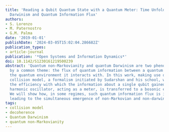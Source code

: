 ```yaml
---
title: 'Reading a Qubit Quantum State with a Quantum Meter: Time Unfolding of Quantum
  Darwinism and Quantum Information Flux'
authors:
- S. Lorenzo
- M. Paternostro
- G.M. Palma
date: '2019-01-01'
publishDate: '2024-03-05T15:02:04.286682Z'
publication_types:
- article-journal
publication: '*Open Systems and Information Dynamics*'
doi: 10.1142/S1230161219500239
abstract: 'Quantum non-Markovianity and quantum Darwinism are two phenomena linked
  by a common theme: the flux of quantum information between a quantum system and
  the quantum environment it interacts with. In this work, making use of a quantum
  collision model, a formalism initiated by Sudarshan and his school, we will analyse
  the efficiency with which the information about a single qubit gained by a quantum
  harmonic oscillator, acting as a meter, is transferred to a bosonic environment.
  We will show how, in some regimes, such quantum information flux is inefficient,
  leading to the simultaneous emergence of non-Markovian and non-darwinistic behaviours.'
tags:
- collision model
- decoherence
- Quantum Darwinism
- quantum non-Markovianity
---
```

